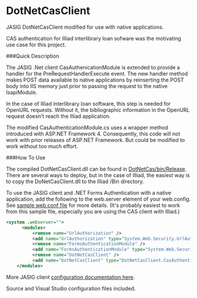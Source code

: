 DotNetCasClient
===============

JASIG DotNetCasClient modified for use with native applications.  

CAS authentication for Illiad interlibrary loan sofware was the motivating use case for this project.

###Quick Description

The JASIG .Net client CasAuthenicationModule is extended to provide a handler for the PreRequestHandlerExecute event. The new handler method makes POST data available to native applications by reinserting the POST body into IIS memory just prior to passing the request to the native IsapiModule. 

In the case of Illiad interlibrary loan software, this step is needed for OpenURL requests. Without it, the bibliographic information in the OpenURL request doesn't reach the Illiad application.  

The modified CasAuthenticationModule.cs uses a wrapper method introduced with ASP.NET Framework 4.  Consequently, this code will not work with prior releases of ASP.NET Framework.  But could be modified to work without too much effort. 

###How To Use

The compiled DotNetCasClient.dll can be found in <a href="https://github.com/mspalti/DotNetCasClient/tree/master/DotNetCasClient/bin/Release">DotNetCas/bin/Release</a>. There are several ways to deploy, but in the case of Illiad, the easiest way is to copy the DoNetCasClient.dll to the Illiad /Bin directory.

To use the JASIG client and .NET Forms Authentication with a native application, add the following to the web.server 
element of your web.config.  See <a href="https://github.com/mspalti/DotNetCasClient/blob/master/Configuration/web.config">sample web.conf file</a> for more details. (It's probably easiest to work from this sample file, especially you are using the CAS client with Illiad.)

```xml
<system .webserver=""> 
      <modules>
		  <remove name="UrlAuthorization" />
		  <add name="UrlAuthorization" type="System.Web.Security.UrlAuthorizationModule" />
 		  <remove name="FormsAuthenticationModule" />
		  <add name="FormsAuthenticationModule" type="System.Web.Security.FormsAuthenticationModule" />
		  <remove name="DotNetCasClient" />
		  <add name="DotNetCasClient" type="DotNetCasClient.CasAuthenticationModule,DotNetCasClient" />		
    </modules>
```


More JASIG client <a href="https://wiki.jasig.org/display/CASC/.Net+Cas+Client">configuration documentation here</a>.

Source and Visual Studio configuration files included.   
